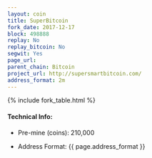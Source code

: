 ```yaml
---
layout: coin
title: SuperBitcoin
fork_date: 2017-12-17
block: 498888
replay: No
replay_bitcoin: No
segwit: Yes
page_url:
parent_chain: Bitcoin
project_url: http://supersmartbitcoin.com/
address_format: 2m
---
```


{% include fork_table.html %}

#### Technical Info:

- Pre-mine (coins): 210,000

- Address Format: {{ page.address_format }}
